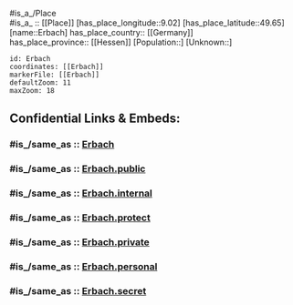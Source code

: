 ﻿---
confidential: public
isDeleted: false
location:
- 49.65
- 9.02
mapmarker: city
mapzoom:
- 7
- 12
SpocWebEntityId: 30044
tags:
- geo/City
type: City
---

#is_a_/Place  
#is_a_ :: [[Place]] 
[has_place_longitude::9.02] 
[has_place_latitude::49.65] 
[name::Erbach] 
has_place_country:: [[Germany]]  
has_place_province:: [[Hessen]] 
[Population::] 
[Unknown::] 


```leaflet
id: Erbach
coordinates: [[Erbach]] 
markerFile: [[Erbach]] 
defaultZoom: 11 
maxZoom: 18
```


## Confidential Links & Embeds: 

### #is_/same_as :: [Erbach](/_Standards/Earth/Continent/Europe/Europe~Central/Germany/Germany~West/Hessen/counties~Hessen/Odenwaldkreis/cities~Odenwald/Erbach.md) 

### #is_/same_as :: [Erbach.public](/_public/Earth/Continent/Europe/Europe~Central/Germany/Germany~West/Hessen/counties~Hessen/Odenwaldkreis/cities~Odenwald/Erbach.public.md) 

### #is_/same_as :: [Erbach.internal](/_internal/Earth/Continent/Europe/Europe~Central/Germany/Germany~West/Hessen/counties~Hessen/Odenwaldkreis/cities~Odenwald/Erbach.internal.md) 

### #is_/same_as :: [Erbach.protect](/_protect/Earth/Continent/Europe/Europe~Central/Germany/Germany~West/Hessen/counties~Hessen/Odenwaldkreis/cities~Odenwald/Erbach.protect.md) 

### #is_/same_as :: [Erbach.private](/_private/Earth/Continent/Europe/Europe~Central/Germany/Germany~West/Hessen/counties~Hessen/Odenwaldkreis/cities~Odenwald/Erbach.private.md) 

### #is_/same_as :: [Erbach.personal](/_personal/Earth/Continent/Europe/Europe~Central/Germany/Germany~West/Hessen/counties~Hessen/Odenwaldkreis/cities~Odenwald/Erbach.personal.md) 

### #is_/same_as :: [Erbach.secret](/_secret/Earth/Continent/Europe/Europe~Central/Germany/Germany~West/Hessen/counties~Hessen/Odenwaldkreis/cities~Odenwald/Erbach.secret.md)

